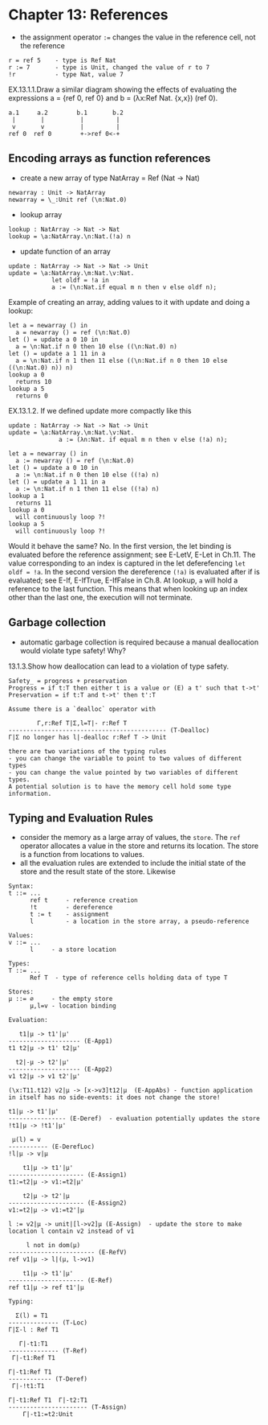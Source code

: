 # Chapter 13: References

- the assignment operator `:=` changes the value in the reference cell, not the reference
```
r = ref 5    - type is Ref Nat
r := 7       - type is Unit, changed the value of r to 7
!r           - type Nat, value 7
```

EX.13.1.1.Draw a similar diagram showing the effects of evaluating the expressions
a = {ref 0, ref 0} and b = (λx:Ref Nat. {x,x}) (ref 0).
```
a.1     a.2        b.1       b.2
 |       |          |         |
 v       v          |         |
ref 0  ref 0        +->ref 0<-+
```

## Encoding arrays as function references
- create a new array of type NatArray = Ref (Nat -> Nat)
```
newarray : Unit -> NatArray
newarray = \_:Unit ref (\n:Nat.0)
```

- lookup array
```
lookup : NatArray -> Nat -> Nat
lookup = \a:NatArray.\n:Nat.(!a) n
```

- update function of an array
```
update : NatArray -> Nat -> Nat -> Unit
update = \a:NatArray.\m:Nat.\v:Nat.
            let oldf = !a in
            a := (\n:Nat.if equal m n then v else oldf n);
```
Example of creating an array, adding values to it with update and doing a lookup:
```
let a = newarray () in
  a = newarray () = ref (\n:Nat.0)
let () = update a 0 10 in
  a = \n:Nat.if n 0 then 10 else ((\n:Nat.0) n)
let () = update a 1 11 in a
  a = \n:Nat.if n 1 then 11 else ((\n:Nat.if n 0 then 10 else ((\n:Nat.0) n)) n)
lookup a 0
  returns 10
lookup a 5
  returns 0
```

EX.13.1.2. If we defined update more compactly like this
```
update : NatArray -> Nat -> Nat -> Unit
update = \a:NatArray.\m:Nat.\v:Nat.
              a := (λn:Nat. if equal m n then v else (!a) n);

let a = newarray () in
  a := newarray () = ref (\n:Nat.0)
let () = update a 0 10 in
  a := \n:Nat.if n 0 then 10 else ((!a) n)
let () = update a 1 11 in a
  a := \n:Nat.if n 1 then 11 else ((!a) n)
lookup a 1
  returns 11
lookup a 0
  will continuously loop ?!
lookup a 5
  will continuously loop ?!
```
Would it behave the same?
No. In the first version, the let binding is evaluated before the reference assignment; see E-LetV, E-Let in Ch.11.
The value corresponding to an index is captured in the let deferefencing `let oldf = !a`.
In the second version the dereference `(!a)` is evaluated after if is evaluated; see E-If, E-IfTrue, E-IfFalse in Ch.8.
At lookup, `a` will hold a reference to the last function.
This means that when looking up an index other than the last one, the execution will not terminate.

## Garbage collection

- automatic garbage collection is required because a manual deallocation would violate type safety! Why?

13.1.3.Show how deallocation can lead to a violation of type safety.
```
Safety_ = progress + preservation
Progress = if t:T then either t is a value or (E) a t' such that t->t'
Preservation = if t:T and t->t' then t':T

Assume there is a `dealloc` operator with

        Γ,r:Ref T|Σ,l=T|- r:Ref T
-------------------------------------------- (T-Dealloc)
Γ|Σ no longer has l|-dealloc r:Ref T -> Unit

there are two variations of the typing rules
- you can change the variable to point to two values of different types
- you can change the value pointed by two variables of different types.
A potential solution is to have the memory cell hold some type information.
```

## Typing and Evaluation Rules

- consider the memory as a large array of values, the `store`. The `ref` operator
allocates a value in the store and returns its location. The store is a function
from locations to values.
- all the evaluation rules are extended to include the initial state of the store
and the result state of the store. Likewise

```
Syntax:
t ::= ...
      ref t     - reference creation
      !t        - dereference
      t := t    - assignment
      l         - a location in the store array, a pseudo-reference

Values:
v ::= ...
      l     - a store location

Types:
T ::= ...
      Ref T  - type of reference cells holding data of type T

Stores:
μ ::= ∅     - the empty store
      μ,l=v - location binding

Evaluation:

   t1|μ -> t1'|μ'
-------------------- (E-App1)
t1 t2|μ -> t1' t2|μ'

  t2|-μ -> t2'|μ'
-------------------- (E-App2)
v1 t2|μ -> v1 t2'|μ'

(\x:T11.t12) v2|μ -> [x->v3]t12|μ  (E-AppAbs) - function application in itself has no side-events: it does not change the store!

t1|μ -> t1'|μ'
---------------- (E-Deref)  - evaluation potentially updates the store
!t1|μ -> !t1'|μ'

 μ(l) = v
----------- (E-DerefLoc)
!l|μ -> v|μ

    t1|μ -> t1'|μ'
--------------------- (E-Assign1)
t1:=t2|μ -> v1:=t2|μ'

    t2|μ -> t2'|μ
--------------------- (E-Assign2)
v1:=t2|μ -> v1:=t2'|μ

l := v2|μ -> unit|[l->v2]μ (E-Assign)  - update the store to make location l contain v2 instead of v1

     l not in dom(μ)
------------------------ (E-RefV)
ref v1|μ -> l|(μ, l->v1)

    t1|μ -> t1'|μ'
--------------------- (E-Ref)
ref t1|μ -> ref t1'|μ

Typing:

  Σ(l) = T1
-------------- (T-Loc)
Γ|Σ-l : Ref T1

   Γ|-t1:T1
-------------- (T-Ref)
 Γ|-t1:Ref T1

Γ|-t1:Ref T1
------------ (T-Deref)
 Γ|-!t1:T1

Γ|-t1:Ref T1  Γ|-t2:T1
---------------------- (T-Assign)
    Γ|-t1:=t2:Unit
```
